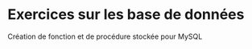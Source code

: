 Exercices sur les base de données
==============
Création de fonction et de procédure stockée pour MySQL
